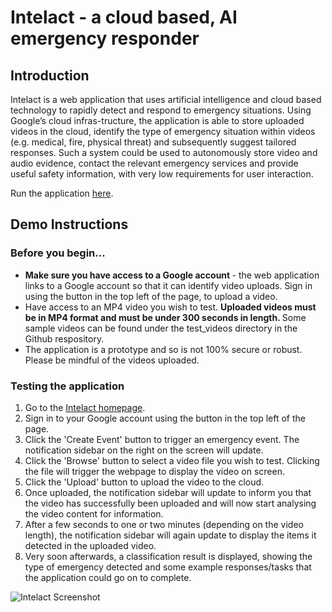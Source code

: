 # Intelact - a cloud based, AI emergency responder

## Introduction

Intelact  is  a  web  application  that  uses  artificial intelligence  and  cloud  based  technology  to  rapidly  detect  and respond  to  emergency  situations.  Using  Google’s  cloud  infras-tructure,  the  application  is  able  to  store  uploaded  videos  in  the cloud, identify the type of emergency situation within videos (e.g. medical,  fire,  physical  threat)  and  subsequently  suggest  tailored responses.  Such  a  system  could  be  used  to  autonomously store video and audio evidence, contact the relevant emergency services and provide useful safety information, with very low requirements for  user  interaction.  

Run the application [here](https://intelact-186119.appspot.com/).

## Demo Instructions

### Before you begin...
* <strong> Make sure you have access to a Google account </strong> - the web application links to a Google account so that it can identify video uploads. Sign in using the button in the top left of the page, to upload a video. 
* Have access to an MP4 video you wish to test. <strong> Uploaded videos must be in MP4 format and must be under 300 seconds in length. </strong> Some sample videos can be found under the test_videos directory in the Github respository. 
* The application is a prototype and so is not 100% secure or robust. Please be mindful of the videos uploaded.  

### Testing the application 
1. Go to the [Intelact homepage](https://intelact-186119.appspot.com/). 
2. Sign in to your Google account using the button in the top left of the page. 
3. Click the 'Create Event' button to trigger an emergency event. The notification sidebar on the right on the screen will update. 
4. Click the 'Browse' button to select a video file you wish to test. Clicking the file will trigger the webpage to display the video on  screen. 
5. Click the 'Upload' button to upload the video to the cloud. 
6. Once uploaded, the notification sidebar will update to inform you that the video has successfully been uploaded and will now start analysing the video content for information. 
7. After a few seconds to one or two minutes (depending on the video length), the notification sidebar will again update to display the items it detected in the uploaded video. 
8. Very soon afterwards, a classification result is displayed, showing the type of emergency detected and some example responses/tasks that the application could go on to complete. 

![Intelact Screenshot](https://github.com/dkeitley/Intelact/blob/master/ui_screenshot.PNG)
